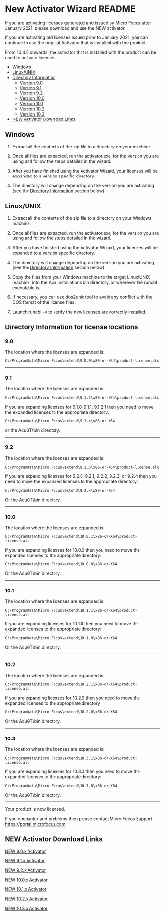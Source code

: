 # New Activator Wizard README  

If you are activating licenses generated and issued by Micro Focus after January 2021, please download and use the NEW activator.  

If you are activating old licenses issued prior to January 2021, you can continue to use the original Activator that is installed with the product.  

From 10.4.0 onwards, the activator that is installed with the product can be used to activate licenses.  

- [Windows](#Windows) 
- [Linux/UNIX](#Linux/UNIX) 
- [Directory Information](#Directory-Information-for-license-locations) 
  - [Version 9.0](#90) 
  - [Version 9.1](#91)
  - [Version 9.2](#92)
  - [Version 10.0](#100)
  - [Version 10.1](#101)
  - [Version 10.2](#102)
  - [Version 10.3](#103)
- [NEW Activator Download Links](#NEW-Activator-Download-Links)

## Windows  

1. Extract all the contents of the zip file to a directory on your machine.  

2. Once all files are extracted, run the activator.exe, for the version you are using and follow the steps detailed in the wizard.  

3. After you have finished using the Activator Wizard, your licenses will be expanded to a version specific directory.  

4. The directory will change depending on the version you are activating (see the [Directory Information](#Directory-Information-for-license-locations) section below). 

## Linux/UNIX  

1. Extract all the contents of the zip file to a directory on your Windows machine.  

2. Once all files are extracted, run the activator.exe, for the version you are using and follow the steps detailed in the wizard.  

3. After you have finished using the Activator Wizard, your licenses will be expanded to a version specific directory.  

4. The directory will change depending on the version you are activating (see the [Directory Information](#Directory-Information-for-license-locations) section below).  

5. Copy the files from your Windows machine to the target Linux/UNIX machine, into the Acu installations bin directory, or wherever the runcbl executable is.  

6. If necessary, you can use dos2unix tool to avoid any conflict with the DOS format of the license files.   

7. Launch runcbl -v to verify the new licenses are correctly installed.  

## Directory Information for license locations  

### 9.0    
The location where the licenses are expanded is:   
```
C:\ProgramData\Micro Focus\extend\9.0.0\x86-or-X64\product-license.alc   
```

---

### 9.1  
The location where the licenses are expanded is:   
```
C:\ProgramData\Micro Focus\extend\9.1.2\x86-or-X64\product-license.alc  
```

If you are expanding licenses for 9.1.0, 9.1.1, 9.1.2.1 then you need to move the expanded licenses to the appropriate directory:  
```
C:\ProgramData\Micro Focus\extend\9.1.x\x86-or-X64   
```
or the AcuGT\bin directory.  

---

### 9.2  
The location where the licenses are expanded is:   
```
C:\ProgramData\Micro Focus\extend\9.2.5\x86-or-X64\product-license.alc  
```

If you are expanding licenses for 9.2.0, 9.2.1, 9.2.2, 9.2.3, or 9.2.4 then you need to move the expanded licenses to the appropriate directory:  
```
C:\ProgramData\Micro Focus\extend\9.2.x\x86-or-X64   
```
Or the AcuGT\bin directory.   

---

### 10.0  
The location where the licenses are expanded is:  
``` 
C:\ProgramData\Micro Focus\extend\10.0.1\x86-or-X64\product-license.alc  
```

If you are expanding licenses for 10.0.0 then you need to move the expanded licenses to the appropriate directory:  
```
C:\ProgramData\Micro Focus\extend\10.0.0\x86-or-X64   
```
Or the AcuGT\bin directory.  

---

### 10.1  
The location where the licenses are expanded is:  
```
C:\ProgramData\Micro Focus\extend\10.1.1\x86-or-X64\product-license.alc   
```

If you are expanding licenses for 10.1.0 then you need to move the expanded licenses to the appropriate directory:   
```
C:\ProgramData\Micro Focus\extend\10.1.0\x86-or-X64   
```
Or the AcuGT\bin directory.  

---

### 10.2  
The location where the licenses are expanded is: 
```
C:\ProgramData\Micro Focus\extend\10.2.1\x86-or-X64\product-license.alc  
```

If you are expanding licenses for 10.2.0 then you need to move the expanded licenses to the appropriate directory 
``` 
C:\ProgramData\Micro Focus\extend\10.2.0\x86-or-X64  
```
Or the AcuGT\bin directory.  

---

### 10.3  
The location where the licenses are expanded is:  
``` 
C:\ProgramData\Micro Focus\extend\10.3.1\x86-or-X64\product-license.alc  
```

If you are expanding licenses for 10.3.0 then you need to move the expanded licenses to the appropriate directory:  
```
C:\ProgramData\Micro Focus\extend\10.3.0\x86-or-X64   
```
Or the AcuGT\bin directory.  

---

Your product is now licensed.  

If you encounter and problems then please contact Micro Focus Support - https://portal.microfocus.com  

## NEW Activator Download Links  

[NEW 9.0.x Activator](https://emeaftp.microfocus.com/download/DWt41GbrHtJWRT9nx8DA/mturner/NewActivators/acu_activator_wizard_90.zip)

[NEW 9.1.x Activator](https://emeaftp.microfocus.com/download/znKJBl9aS6bbAO2RTwTQ/mturner/NewActivators/acu_activator_wizard_91.zip)

[NEW 9.2.x Activator](https://emeaftp.microfocus.com/download/nWmbGy8hl6E7zpXfFv8f/mturner/NewActivators/acu_activator_wizard_92.zip)

[NEW 10.0.x Activator](https://emeaftp.microfocus.com/download/irRmUa9uhOSW7x49vCX0/mturner/NewActivators/acu_activator_wizard_100.zip)

[NEW 10.1.x Activator](https://emeaftp.microfocus.com/download/hA6to3dzlbP7dD4Dw6HQ/mturner/NewActivators/acu_activator_wizard_101.zip)

[NEW 10.2.x Activator](https://emeaftp.microfocus.com/download/fSLBGQlsSiEHK5B0dZH5/mturner/NewActivators/acu_activator_wizard_102.zip)

[NEW 10.3.x Activator](https://emeaftp.microfocus.com/download/EdA8YnDOxivveCQvxvlU/mturner/NewActivators/acu_activator_wizard_103.zip)